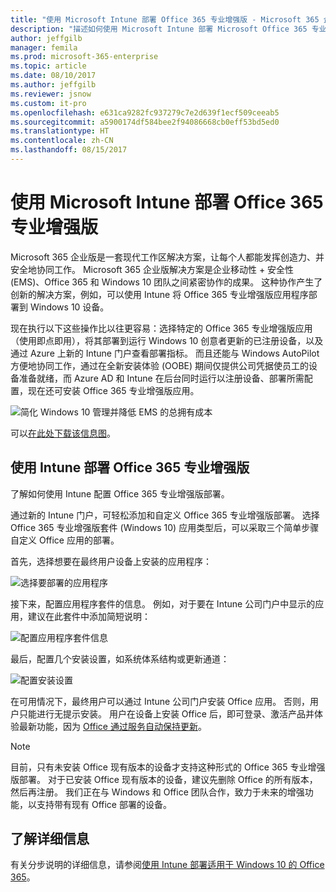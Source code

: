 ```yaml
---
title: "使用 Microsoft Intune 部署 Office 365 专业增强版 - Microsoft 365 企业版 | Microsoft Docs"
description: "描述如何使用 Microsoft Intune 部署 Microsoft Office 365 专业增强版。"
author: jeffgilb
manager: femila
ms.prod: microsoft-365-enterprise
ms.topic: article
ms.date: 08/10/2017
ms.author: jeffgilb
ms.reviewer: jsnow
ms.custom: it-pro
ms.openlocfilehash: e631ca9282fc937279c7e2d639f1ecf509ceeab5
ms.sourcegitcommit: a5900174df584bee2f94086668cb0eff53bd5ed0
ms.translationtype: HT
ms.contentlocale: zh-CN
ms.lasthandoff: 08/15/2017
---
```

# <a name="deploy-office-365-proplus-with-microsoft-intune"></a>使用 Microsoft Intune 部署 Office 365 专业增强版
Microsoft 365 企业版是一套现代工作区解决方案，让每个人都能发挥创造力、并安全地协同工作。 Microsoft 365 企业版解决方案是企业移动性 + 安全性 (EMS)、Office 365 和 Windows 10 团队之间紧密协作的成果。 这种协作产生了创新的解决方案，例如，可以使用 Intune 将 Office 365 专业增强版应用程序部署到 Windows 10 设备。 

现在执行以下这些操作比以往更容易：选择特定的 Office 365 专业增强版应用（使用即点即用），将其部署到运行 Windows 10 创意者更新的已注册设备，以及通过 Azure 上新的 Intune 门户查看部署指标。 而且还能与 Windows AutoPilot 方便地协同工作，通过在全新安装体验 (OOBE) 期间仅提供公司凭据使员工的设备准备就绪，而 Azure AD 和 Intune 在后台同时运行以注册设备、部署所需配置，现在还可安装 Office 365 专业增强版应用。

![简化 Windows 10 管理并降低 EMS 的总拥有成本](./media/deploy-office-proplus-intune/windows-10-management-ems.png)

可以[在此处下载该信息图](https://gallery.technet.microsoft.com/Infographic-Simplify-37e77674)。

## <a name="deploy-office-365-proplus-with-intune"></a>使用 Intune 部署 Office 365 专业增强版 
了解如何使用 Intune 配置 Office 365 专业增强版部署。

通过新的 Intune 门户，可轻松添加和自定义 Office 365 专业增强版部署。 选择 Office 365 专业增强版套件 (Windows 10) 应用类型后，可以采取三个简单步骤自定义 Office 应用的部署。

首先，选择想要在最终用户设备上安装的应用程序：

![选择要部署的应用程序](./media/deploy-office-proplus-intune/Configure-App-Suite.png)

接下来，配置应用程序套件的信息。 例如，对于要在 Intune 公司门户中显示的应用，建议在此套件中添加简短说明：

![配置应用程序套件信息](./media/deploy-office-proplus-intune/App-Suite-Information.png)

最后，配置几个安装设置，如系统体系结构或更新通道：

![配置安装设置](./media/deploy-office-proplus-intune/App-Suite-Settings.png)

在可用情况下，最终用户可以通过 Intune 公司门户安装 Office 应用。 否则，用户只能进行无提示安装。 用户在设备上安装 Office 后，即可登录、激活产品并体验最新功能，因为 [Office 通过服务自动保持更新](https://support.office.com/article/Overview-of-update-channels-for-Office-365-ProPlus-9ccf0f13-28ff-4975-9bd2-7e4ea2fefef4)。

> [!NOTE]
> 目前，只有未安装 Office 现有版本的设备才支持这种形式的 Office 365 专业增强版部署。 对于已安装 Office 现有版本的设备，建议先删除 Office 的所有版本，然后再注册。 我们正在与 Windows 和 Office 团队合作，致力于未来的增强功能，以支持带有现有 Office 部署的设备。

## <a name="learn-more"></a>了解详细信息
有关分步说明的详细信息，请参阅[使用 Intune 部署适用于 Windows 10 的 Office 365](https://docs.microsoft.com/intune/apps-add-office365)。